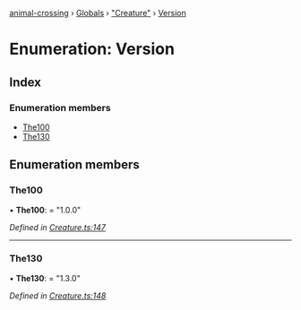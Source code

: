 [animal-crossing](../README.md) › [Globals](../globals.md) › ["Creature"](../modules/_creature_.md) › [Version](_creature_.version.md)

# Enumeration: Version

## Index

### Enumeration members

* [The100](_creature_.version.md#the100)
* [The130](_creature_.version.md#the130)

## Enumeration members

###  The100

• **The100**: = "1.0.0"

*Defined in [Creature.ts:147](https://github.com/Norviah/animal-crossing/blob/682361d/module/types/Creature.ts#L147)*

___

###  The130

• **The130**: = "1.3.0"

*Defined in [Creature.ts:148](https://github.com/Norviah/animal-crossing/blob/682361d/module/types/Creature.ts#L148)*
